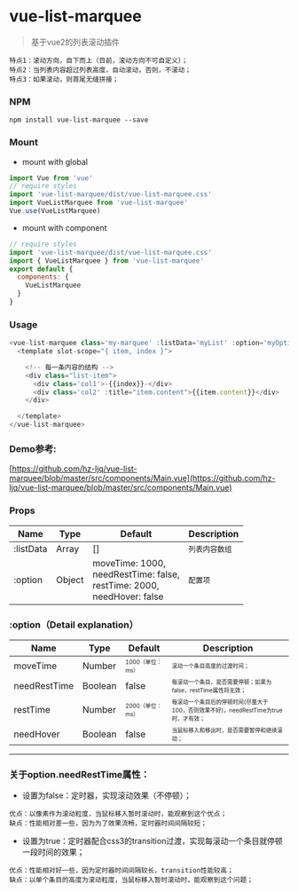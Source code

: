 # vue-list-marquee

> 基于vue2的列表滚动插件
```
特点1：滚动方向，自下而上（目前，滚动方向不可自定义）；
特点2：当列表内容超过列表高度，自动滚动，否则，不滚动；
特点3：如果滚动，则首尾无缝拼接；
```

### NPM
```
npm install vue-list-marquee --save
```

### Mount
- mount with global
```js
import Vue from 'vue'
// require styles
import 'vue-list-marquee/dist/vue-list-marquee.css'
import VueListMarquee from 'vue-list-marquee'
Vue.use(VueListMarquee)
```

- mount with component
```js
// require styles
import 'vue-list-marquee/dist/vue-list-marquee.css'
import { VueListMarquee } from 'vue-list-marquee'
export default {
  components: {
    VueListMarquee
  }
}
```

### Usage
```js
<vue-list-marquee class='my-marquee' :listData='myList' :option='myOption'>
  <template slot-scope="{ item, index }">

    <!-- 每一条内容的结构 -->
    <div class="list-item">
      <div class='col1'>-{{index}}-</div>
      <div class='col2' :title="item.content">{{item.content}}</div>
    </div>

  </template>
</vue-list-marquee>
```

### Demo参考:
[https://github.com/hz-ljq/vue-list-marquee/blob/master/src/components/Main.vue](https://github.com/hz-ljq/vue-list-marquee/blob/master/src/components/Main.vue)

### Props
| Name | Type | Default | Description |
| ------ | ------ | ------ | ------ |
| :listData | Array | [] | <font size=2>列表内容数组 |
| :option | Object | moveTime: 1000,<br/>needRestTime: false,<br/>restTime: 2000,<br/>needHover: false | <font size=2>配置项 |

### :option（Detail explanation）
| Name | Type | Default | Description |
| ------ | ------ | ------ | ------ |
| moveTime | Number | <font size=1>1000（单位：ms） | <font size=1>滚动一个条目高度的过渡时间； |
| needRestTime | Boolean | false| <font size=1>每滚动一个条目，是否需要停顿；如果为false，restTime属性将无效； |
| restTime | Number | <font size=1>2000（单位：ms） | <font size=1>每滚动一个条目后的停顿时间(尽量大于100，否则效果不好)，needRestTime为true时，才有效； |
| needHover | Boolean | false | <font size=1>当鼠标移入和移出时，是否需要暂停和继续滚动；|

- - -

### 关于option.needRestTime属性：
- 设置为false：定时器，实现滚动效果（不停顿）；
```
优点：以像素作为滚动粒度，当鼠标移入暂时滚动时，能观察到这个优点；
缺点：性能相对差一些，因为为了效果流畅，定时器时间间隔较短；
```
- 设置为true：定时器配合css3的transition过渡，实现每滚动一个条目就停顿一段时间的效果；
```
优点：性能相对好一些，因为定时器时间间隔较长，transition性能较高；
缺点：以单个条目的高度为滚动粒度，当鼠标移入暂时滚动时，能观察到这个问题；
```
